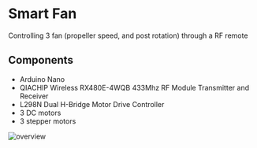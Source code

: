 # Smart Fan

Controlling 3 fan (propeller speed, and post rotation) through a RF remote

## Components
- Arduino Nano
- QIACHIP Wireless RX480E-4WQB 433Mhz RF Module Transmitter and Receiver
- L298N Dual H-Bridge Motor Drive Controller
- 3 DC motors
- 3 stepper motors


![overview](/imgs/smart_fan.jpg)